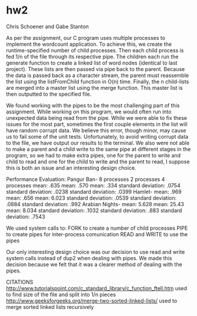 # hw2

Chris Schoener and Gabe Stanton

As per the assignment, our C program uses multiple processes to implement the wordcount application. To achieve this, we create the runtime-specified 
number of child processes. Then each child process is fed 1/n of the file through its respective pipe. The children each run the generate function to
create a linked list of word nodes (identical to last project). These lists are then passed via pipe back to the parent. Because the data is passed back 
as a character stream, the parent must reassemble the list using the listFromChild function in O(n) time. Finally, the n child-lists are merged into a 
master list using the merge function. This master list is then outputted to the specified file.

We found working with the pipes to be the most challenging part of this assignment. While working on this program, we would often run into unexpected data
being read from the pipe. While we were able to fix these issues for the most part, sometimes the first couple elements in the list will have random corrupt 
data. We believe this error, though minor, may cause us to fail some of the unit tests. Unfortunately, to avoid writing corrupt data to the file, we have 
output our results to the terminal. We also were not able to make a parent and a child write to the same pipe at different stages in the program, so we 
had to make extra pipes, one for the parent to write and child to read and one for the child to write and the parent to read, I suppose this is both an 
issue and an interesting design choice.

Performance Evaluation: Pangur Ban- 8 processes  		2 processes							4 processes
						 	mean:	.635 				mean:	.570						mean:	.334
							standard deviation:	.0754	standard deviation:	.0238			standard deviation:	.0399
						Hamlet-
							mean: 	.969				mean:		.656					mean:	6.023
							standard deviation: .0539	standard deviation:	.0884			standard deviation:	.992
						Arabian Nights-
							mean:	5.628				mean:	25.43						mean:	8.034
							standard deviation:	.1032	standard deviation: .883			standard deviation:	.7543

We used system calls to:	FORK to create a number of child processes
							PIPE to create pipes for inter-process comunication
							READ and WRITE to use the pipes
							
Our only interesting design choice was our decision to use read and write system calls instead of dup2 when dealing with pipes. We made this decision because
we felt that it was a clearer method of dealing with the pipes. 



CITATIONS
http://www.tutorialspoint.com/c_standard_library/c_function_ftell.htm used to find size of the file and split into 1/n pieces
http://www.geeksforgeeks.org/merge-two-sorted-linked-lists/ used to merge sorted linked lists recursively
